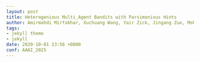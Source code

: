 ```yaml
---
layout: post
title: Heterogenious Multi_Agent Bandits with Parsimonious Hints
author: Amirmahdi Mirfakhar, Xuchuang Wang, Yair Zick, Jingang Zuo, Mohammad Hajiesmaili
tags:
- jekyll theme
- jekyll
date: 2020-10-01 13:56 +0800
conf: AAAI_2025
---
```

